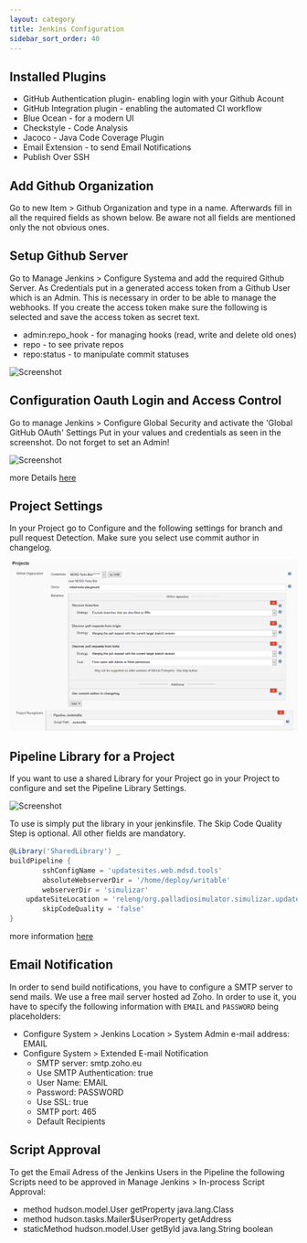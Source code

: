```yaml
---
layout: category
title: Jenkins Configuration
sidebar_sort_order: 40
---
```


## Installed Plugins

* GitHub Authentication plugin- enabling login with your Github Acount
* GitHub Integration plugin - enabling the automated CI workflow
* Blue Ocean - for a modern UI
* Checkstyle - Code Analysis
* Jacoco - Java Code Coverage Plugin
* Email Extension - to send Email Notifications
* Publish Over SSH 

## Add Github Organization

Go to new Item > Github Organization and type in a name. Afterwards fill in all the required fields as shown below. Be aware not all fields are mentioned only the not obvious ones.

## Setup Github Server

Go to Manage Jenkins > Configure Systema and add the required Github Server. As Credentials put in a generated access token from a Github User which is an Admin. This is necessary in order to be able to manage the webhooks. If you create the access token make sure the following is selected and save the access token as secret text.
* admin:repo_hook - for managing hooks (read, write and delete old ones)
* repo - to see private repos
* repo:status - to manipulate commit statuses

![Screenshot](img/githubServer.PNG)

## Configuration Oauth Login and Access Control

Go to manage Jenkins > Configure Global Security and activate the 'Global GitHub OAuth' Settings
Put in your values and credentials as seen in the screenshot. Do not forget to set an Admin!

![Screenshot](img/accessControlJenkins.PNG)

more Details [here](https://wiki.jenkins.io/display/JENKINS/Github+OAuth+Plugin)

## Project Settings

In your Project go to Configure and the following settings for branch and pull request Detection. Make sure you select use commit author in changelog.

![Screenshot](img/branchDetection.PNG)

## Pipeline Library for a Project

If you want to use a shared Library for your Project go in your Project to configure and set the Pipeline Library Settings.

![Screenshot](img/pipelineLibraries.PNG)

To use is simply put the library in your jenkinsfile. The Skip Code Quality Step is optional. All other fields are mandatory.

```groovy
@Library('SharedLibrary') _
buildPipeline {
    	sshConfigName = 'updatesites.web.mdsd.tools'
    	absoluteWebserverDir = '/home/deploy/writable'
    	webserverDir = 'simulizar'
	updateSiteLocation = 'releng/org.palladiosimulator.simulizar.updatesite/target/repository'
        skipCodeQuality = 'false'
}
```
more information [here](https://jenkins.io/doc/book/pipeline/shared-libraries/)

## Email Notification

In order to send build notifications, you have to configure a SMTP server to send mails. We use a free mail server hosted ad Zoho. In order to use it, you have to specify the following information with `EMAIL` and `PASSWORD` being placeholders:
* Configure System > Jenkins Location > System Admin e-mail address: EMAIL
* Configure System > Extended E-mail Notification
  * SMTP server: smtp.zoho.eu
  * Use SMTP Authentication: true
  * User Name: EMAIL
  * Password: PASSWORD
  * Use SSL: true
  * SMTP port: 465
  * Default Recipients
 
 
## Script Approval
 
 To get the Email Adress of the Jenkins Users in the Pipeline the following Scripts need to be approved in Manage Jenkins > In-process Script Approval:
 
 * method hudson.model.User getProperty java.lang.Class
 * method hudson.tasks.Mailer$UserProperty getAddress
 * staticMethod hudson.model.User getById java.lang.String boolean
